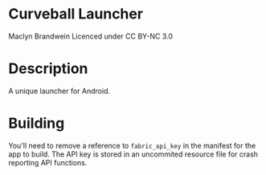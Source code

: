 # Curveball Launcher
Maclyn Brandwein
Licenced under CC BY-NC 3.0

# Description
A unique launcher for Android.

# Building
You'll need to remove a reference to `fabric_api_key` in the manifest 
for the app to build. The API key is stored in an uncommited resource 
file for crash reporting API functions.

